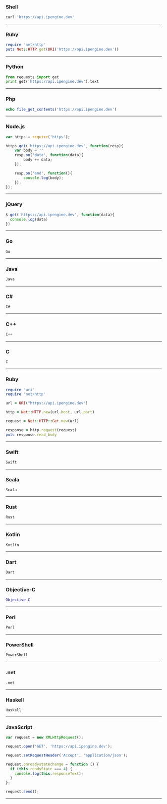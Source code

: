 ### Shell
```sh
curl 'https://api.ipengine.dev'
```

---

### Ruby
```rb
require 'net/http'
puts Net::HTTP.get(URI('https://api.ipengine.dev'))
```

---

### Python
```py
from requests import get
print get('https://api.ipengine.dev').text
```

---

### Php
```php
echo file_get_contents('https://api.ipengine.dev')
```

---

### Node.js
```js
var https = require('https');

https.get('https://api.ipengine.dev', function(resp){
    var body = ''
    resp.on('data', function(data){
        body += data;
    });

    resp.on('end', function(){
        console.log(body);
    });
});
```

---

### jQuery
```js
$.get('https://api.ipengine.dev', function(data){
  console.log(data)
})
```

---

### Go
```go
Go
```

---

### Java
```java
Java
```

---

### C#
```cs
C#
```

---

### C++
```cpp
C++
```

---

### C
```c
C
```

---

### Ruby
```rb
require 'uri'
require 'net/http'

url = URI("https://api.ipengine.dev")

http = Net::HTTP.new(url.host, url.port)

request = Net::HTTP::Get.new(url)

response = http.request(request)
puts response.read_body
```

---

### Swift
```swift
Swift
```

---

### Scala
```
Scala
```

---

### Rust
```rs
Rust
```

---

### Kotlin
```
Kotlin
```

---

### Dart
```dart
Dart
```

---

### Objective-C
```m
Objective-C
```

---

### Perl
```pl
Perl
```

---

### PowerShell
```ps1
PowerShell
```

---

### .net
```
.net
```

---

### Haskell
```
Haskell
```

---

### JavaScript
```js
var request = new XMLHttpRequest();

request.open('GET', 'https://api.ipengine.dev');

request.setRequestHeader('Accept', 'application/json');

request.onreadystatechange = function () {
  if (this.readyState === 4) {
    console.log(this.responseText);
  }
};

request.send();
```

---
